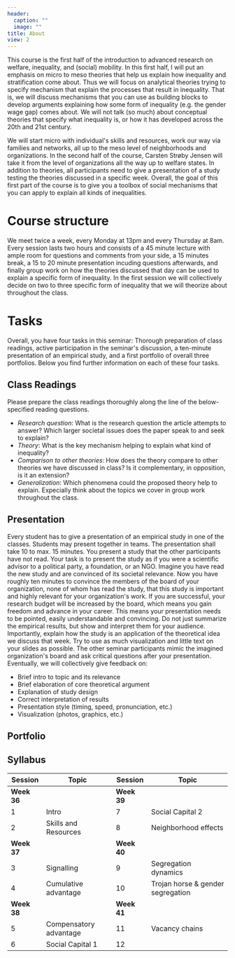 ```yaml
---
header:
  caption: ""
  image: ""
title: About
view: 2
---
```


This course is the first half of the introduction to advanced research on welfare, inequality, and (social) mobility. In this first half, I will put an emphasis on micro to meso theories that help us explain how inequality and stratification come about. Thus we will focus on analytical theories trying to specify mechanism that explain the processes that result in inequality. That is, we will discuss mechanisms that you can use as building blocks to develop arguments explaining how some form of inequality (e.g. the gender wage gap) comes about. We will not talk (so much) about conceptual theories that specify what inequality is, or how it has developed across the 20th and 21st century.

We will start micro with individual's skills and resources, work our way via families and networks, all up to the meso level of neighborhoods and organizations. In the second half of the course, Carsten Strøby Jensen will take it from the level of organizations all the way up to welfare states. In addition to theories, all participants need to give a presentation of a study testing the theories discussed in a specific week. Overall, the goal of this first part of the course is to give you a toolbox of social mechanisms that you can apply to explain all kinds of inequalities.

# Course structure

We meet twice a week, every Monday at 13pm and every Thursday at 8am. Every session lasts two hours and consists of a 45 minute lecture with ample room for questions and comments from your side, a 15 minutes break, a 15 to 20 minute presentation incuding questions afterwards, and finally group work on how the theories discussed that day can be used to explain a specific form of inequality. In the first session we will collectively decide on two to three specific form of inequality that we will theorize about throughout the class.

# Tasks
Overall, you have four tasks in this seminar: Thorough preparation of class readings, active participation in the seminar's discussion, a ten-minute presentation of an empirical study, and a first portfolio of overall three portfolios. Below you find further information on each of these four tasks.

## Class Readings
Please prepare the class readings thoroughly along the line of the below-specified reading questions.

- *Research question*: What is the research question the article attempts to answer? Which larger societal issues does the paper speak to and seek to explain?
- *Theory*: What is the key mechanism helping to explain what kind of inequality?
- *Comparison to other theories*: How does the theory compare to other theories we have discussed in class? Is it complementary, in opposition, is it an extension?
- *Generalization*: Which phenomena could the proposed theory help to explain. Expecially think about the topics we cover in group work throughout the class.

## Presentation
Every student has to give a presentation of an empirical study in one of the classes. Students may present together in teams. The presentation shall take 10 to max. 15 minutes. You present a study that the other participants have not read. Your task is to present the study as if you were a scientific advisor to a political party, a foundation, or an NGO. Imagine you have read the new study and are convinced of its societal relevance. Now you have roughly ten minutes to convince the members of the board of your organization, none of whom has read the study, that this study is important and highly relevant for your organization's work. If you are successful, your research budget will be increased by the board, which means you gain freedom and advance in your career. This means your presentation needs to be pointed, easily understandable and convincing. Do not just summarize the empirical results, but show and interpret them for your audience. Importantly, explain how the study is an application of the theoretical idea we discuss that week. Try to use as much visualization and little text on your slides as possible. The other seminar participants mimic the imagined organization's board and ask critical questions after your presentation. Eventually, we will collectively give feedback on:

- Brief intro to topic and its relevance
- Brief elaboration of core theoretical argument
- Explanation of study design
- Correct interpretation of results
- Presentation style (timing, speed, pronunciation, etc.)
- Visualization (photos, graphics, etc.)

## Portfolio

## Syllabus
| Session     | Topic                             | Session    | Topic                             |
|-------------|-----------------------------------|------------|-----------------------------------|
|**Week 36**  |                                   |**Week 39** |                                   |
|1            | Intro                             | 7          | Social Capital 2                  |
|2            | Skills and Resources              | 8          | Neighborhood effects              |         
|**Week 37**   |                                  |**Week 40** |                                   |
|3            | Signalling                        | 9          | Segregation dynamics              |
|4            | Cumulative advantage              |10          | Trojan horse & gender segregation |        
| **Week 38** |                                   |**Week 41** |                                   |  
|5            | Compensatory advantage            |11          |  Vacancy chains                   |
|6            | Social Capital 1                  |12          |                                   |  

